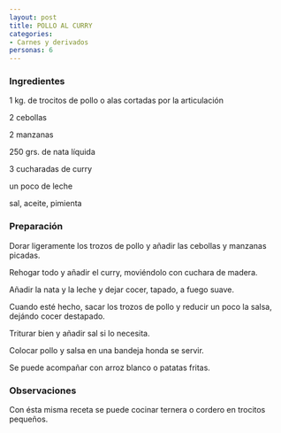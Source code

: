 ```yaml
---
layout: post
title: POLLO AL CURRY
categories:
- Carnes y derivados
personas: 6 
---
```

<h3>Ingredientes</h3>
1 kg. de trocitos de pollo o alas cortadas por la articulación

2 cebollas

2 manzanas

250 grs. de nata líquida

3 cucharadas de curry

un poco de leche

sal, aceite, pimienta

<h3>Preparación</h3>
Dorar ligeramente los trozos de pollo y añadir las cebollas y manzanas picadas.

Rehogar todo y añadir el curry, moviéndolo con cuchara de madera.

Añadir la nata y la leche y dejar cocer, tapado, a fuego suave.

Cuando esté hecho, sacar los trozos de pollo y reducir un poco la salsa, dejándo cocer destapado.

Triturar bien y añadir sal si lo necesita.

Colocar pollo y salsa en una bandeja honda se servir.

Se puede acompañar con arroz blanco o patatas fritas.

<h3>Observaciones</h3>
Con ésta misma receta se puede cocinar ternera o cordero en trocitos pequeños.